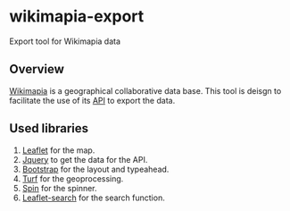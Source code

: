 # wikimapia-export
Export tool for Wikimapia data

## Overview

[Wikimapia](http://wikimapia.org/ "Title") is a geographical collaborative data base. This tool is deisgn to facilitate the use of its [API](http://wikimapia.org/api "Title") to export the data.



## Used libraries

1. [Leaflet](http://leafletjs.com/ "Title") for the map.
2. [Jquery](https://jquery.com/ "Title") to get the data for the API.
3. [Bootstrap](http://getbootstrap.com/ "Title") for the layout and typeahead.
4. [Turf](http://turfjs.org/ "Title") for the geoprocessing.
5. [Spin](http://spin.js.org/ "Title") for the spinner.
6. [Leaflet-search](https://github.com/stefanocudini/leaflet-search "Title") for the search function.

